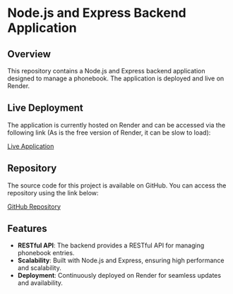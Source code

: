 # Node.js and Express Backend Application

## Overview

This repository contains a Node.js and Express backend application designed to manage a phonebook. The application is deployed and live on Render.

## Live Deployment

The application is currently hosted on Render and can be accessed via the following link (As is the free version of Render, it can be slow to load):

[Live Application](https://phonebook-backend-cfo1.onrender.com/)

## Repository

The source code for this project is available on GitHub. You can access the repository using the link below:

[GitHub Repository](https://github.com/AnahiVera/PhoneBook-Backend)

## Features

- **RESTful API**: The backend provides a RESTful API for managing phonebook entries.
- **Scalability**: Built with Node.js and Express, ensuring high performance and scalability.
- **Deployment**: Continuously deployed on Render for seamless updates and availability.

